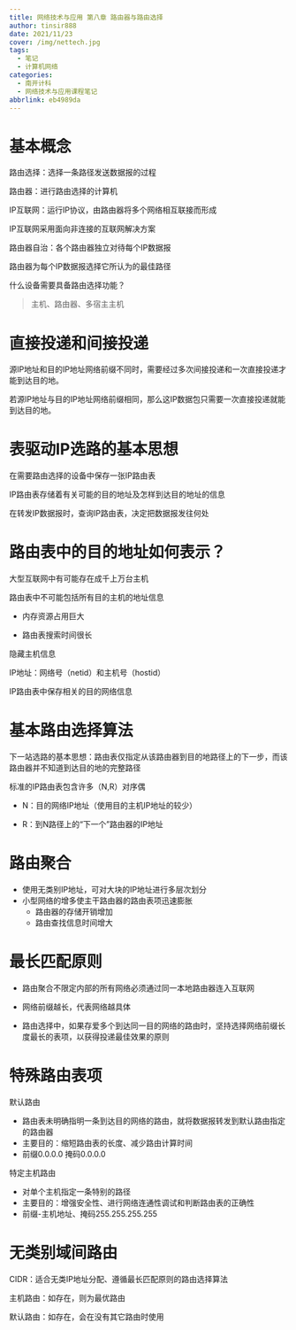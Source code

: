 ```yaml
---
title: 网络技术与应用 第八章 路由器与路由选择
author: tinsir888
date: 2021/11/23
cover: /img/nettech.jpg
tags:
  - 笔记
  - 计算机网络
categories:
  - 南开计科
  - 网络技术与应用课程笔记
abbrlink: eb4989da
---
```

# 基本概念

路由选择：选择一条路径发送数据报的过程

路由器：进行路由选择的计算机

IP互联网：运行IP协议，由路由器将多个网络相互联接而形成

IP互联网采用面向非连接的互联网解决方案

路由器自治：各个路由器独立对待每个IP数据报

路由器为每个IP数据报选择它所认为的最佳路径

什么设备需要具备路由选择功能？

>  主机、路由器、多宿主主机

# 直接投递和间接投递

源IP地址和目的IP地址网络前缀不同时，需要经过多次间接投递和一次直接投递才能到达目的地。

若源IP地址与目的IP地址网络前缀相同，那么这IP数据包只需要一次直接投递就能到达目的地。

# 表驱动IP选路的基本思想

在需要路由选择的设备中保存一张IP路由表

IP路由表存储着有关可能的目的地址及怎样到达目的地址的信息

在转发IP数据报时，查询IP路由表，决定把数据报发往何处

# 路由表中的目的地址如何表示？

大型互联网中有可能存在成千上万台主机

路由表中不可能包括所有目的主机的地址信息

- 内存资源占用巨大

- 路由表搜索时间很长

隐藏主机信息

IP地址：网络号（netid）和主机号（hostid）

IP路由表中保存相关的目的网络信息

# 基本路由选择算法

下一站选路的基本思想：路由表仅指定从该路由器到目的地路径上的下一步，而该路由器并不知道到达目的地的完整路径

标准的IP路由表包含许多（N,R）对序偶

- N：目的网络IP地址（使用目的主机IP地址的较少）

- R：到N路径上的“下一个”路由器的IP地址

# 路由聚合

- 使用无类别IP地址，可对大块的IP地址进行多层次划分
- 小型网络的增多使主干路由器的路由表项迅速膨胀
  - 路由器的存储开销增加
  - 路由查找信息时间增大

# 最长匹配原则

- 路由聚合不限定内部的所有网络必须通过同一本地路由器连入互联网

- 网络前缀越长，代表网络越具体
- 路由选择中，如果存爱多个到达同一目的网络的路由时，坚持选择网络前缀长度最长的表项，以获得投递最佳效果的原则

# 特殊路由表项

默认路由

- 路由表未明确指明一条到达目的网络的路由，就将数据报转发到默认路由指定的路由器
- 主要目的：缩短路由表的长度、减少路由计算时间
- 前缀0.0.0.0 掩码0.0.0.0

特定主机路由

- 对单个主机指定一条特别的路径
- 主要目的：增强安全性、进行网络连通性调试和判断路由表的正确性
- 前缀-主机地址、掩码255.255.255.255

# 无类别域间路由

CIDR：适合无类IP地址分配、遵循最长匹配原则的路由选择算法

主机路由：如存在，则为最优路由

默认路由：如存在，会在没有其它路由时使用
